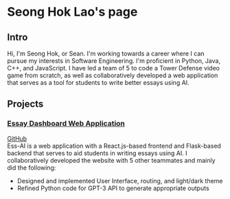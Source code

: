 # Seong Hok Lao's page
## Intro
Hi, I'm Seong Hok, or Sean. I'm working towards a career where I can pursue my interests in Software Engineering.
I'm proficient in Python, Java, C++, and JavaScript. I have led a team of 5 to code a Tower Defense video game 
from scratch, as well as collaboratively developed a web application that serves as a tool for students to write better essays using AI.
## Projects
### [Essay Dashboard Web Application](https://ess-ai.herokuapp.com/)
[GitHub](https://github.com/jakob-bjorner/essay-dashboard)  
Ess-AI is a web application with a React.js-based frontend and Flask-based backend that serves to aid students in writing essays using AI.
I collaboratively developed the website with 5 other teammates and mainly did the following:
- Designed and implemented User Interface, routing, and light/dark theme
- Refined Python code for GPT-3 API to generate appropriate outputs

